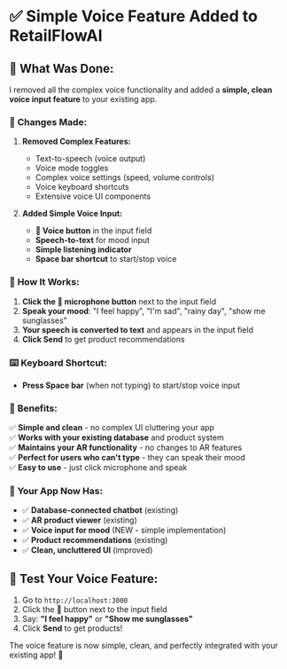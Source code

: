 # ✅ Simple Voice Feature Added to RetailFlowAI

## 🎤 **What Was Done:**

I removed all the complex voice functionality and added a **simple, clean voice input feature** to your existing app.

### 🔧 **Changes Made:**

1. **Removed Complex Features:**
   - Text-to-speech (voice output)
   - Voice mode toggles 
   - Complex voice settings (speed, volume controls)
   - Voice keyboard shortcuts
   - Extensive voice UI components

2. **Added Simple Voice Input:**
   - **🎤 Voice button** in the input field
   - **Speech-to-text** for mood input
   - **Simple listening indicator**
   - **Space bar shortcut** to start/stop voice

### 🎯 **How It Works:**

1. **Click the 🎤 microphone button** next to the input field
2. **Speak your mood**: "I feel happy", "I'm sad", "rainy day", "show me sunglasses"
3. **Your speech is converted to text** and appears in the input field
4. **Click Send** to get product recommendations

### ⌨️ **Keyboard Shortcut:**
- **Press Space bar** (when not typing) to start/stop voice input

### 🎉 **Benefits:**

✅ **Simple and clean** - no complex UI cluttering your app  
✅ **Works with your existing database** and product system  
✅ **Maintains your AR functionality** - no changes to AR features  
✅ **Perfect for users who can't type** - they can speak their mood  
✅ **Easy to use** - just click microphone and speak  

### 🚀 **Your App Now Has:**

- ✅ **Database-connected chatbot** (existing)
- ✅ **AR product viewer** (existing) 
- ✅ **Voice input for mood** (NEW - simple implementation)
- ✅ **Product recommendations** (existing)
- ✅ **Clean, uncluttered UI** (improved)

## 🎤 **Test Your Voice Feature:**

1. Go to `http://localhost:3000`
2. Click the **🎤** button next to the input field
3. Say: **"I feel happy"** or **"Show me sunglasses"**
4. Click **Send** to get products!

The voice feature is now simple, clean, and perfectly integrated with your existing app! 🎉
